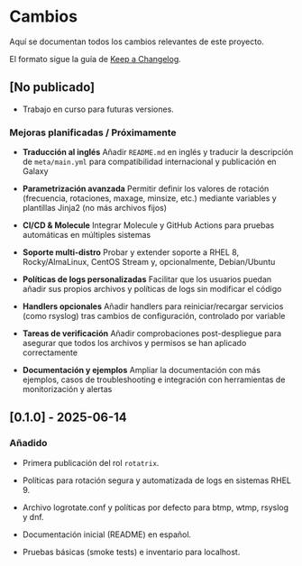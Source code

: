 # Cambios

Aquí se documentan todos los cambios relevantes de este proyecto.

El formato sigue la guía de [Keep a Changelog](https://keepachangelog.com/es-ES/1.0.0/).

## [No publicado]

- Trabajo en curso para futuras versiones.

### Mejoras planificadas / Próximamente

- **Traducción al inglés**
  Añadir `README.md` en inglés y traducir la descripción de `meta/main.yml` para compatibilidad internacional y publicación en Galaxy

- **Parametrización avanzada**
  Permitir definir los valores de rotación (frecuencia, rotaciones, maxage, minsize, etc.) mediante variables y plantillas Jinja2 (no más archivos fijos)

- **CI/CD & Molecule**
  Integrar Molecule y GitHub Actions para pruebas automáticas en múltiples sistemas

- **Soporte multi-distro**
  Probar y extender soporte a RHEL 8, Rocky/AlmaLinux, CentOS Stream y, opcionalmente, Debian/Ubuntu

- **Políticas de logs personalizadas**
  Facilitar que los usuarios puedan añadir sus propios archivos y políticas de logs sin modificar el código

- **Handlers opcionales**
  Añadir handlers para reiniciar/recargar servicios (como rsyslog) tras cambios de configuración, controlado por variable

- **Tareas de verificación**
  Añadir comprobaciones post-despliegue para asegurar que todos los archivos y permisos se han aplicado correctamente

- **Documentación y ejemplos**
  Ampliar la documentación con más ejemplos, casos de troubleshooting e integración con herramientas de monitorización y alertas

## [0.1.0] - 2025-06-14

### Añadido

- Primera publicación del rol `rotatrix`.

- Políticas para rotación segura y automatizada de logs en sistemas RHEL 9.

- Archivo logrotate.conf y políticas por defecto para btmp, wtmp, rsyslog y dnf.

- Documentación inicial (README) en español.

- Pruebas básicas (smoke tests) e inventario para localhost.

